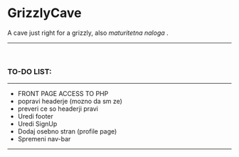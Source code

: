 # GrizzlyCave

A cave just right for a grizzly, also <i>maturitetna naloga </i>.

<hr><br/>
<h3> TO-DO LIST:</h3>
<hr>
<ul>
  <li>FRONT PAGE ACCESS TO PHP</li>
  <li>popravi headerje (mozno da sm ze)</li>
  <li>preveri ce so headerji pravi </li>
  <li>Uredi footer</li>
  <li>Uredi SignUp</li>
  <li>Dodaj osebno stran (profile page) </li>
  <li>Spremeni nav-bar</li>
</ul>
<hr>
